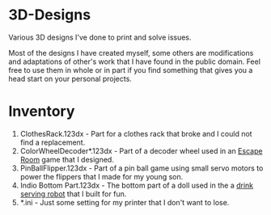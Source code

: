 # 3D-Designs
Various 3D designs I've done to print and solve issues. 


Most of the designs I have created myself, some others are modifications and adaptations of other's work that I have found in the public domain. Feel free to use them in whole or in part if you find something that gives you a head start on your personal projects.



# Inventory

1. ClothesRack.123dx - Part for a clothes rack that broke and I could not find a replacement.
2. ColorWheelDecoder*.123dx - Part of a decoder wheel used in an [Escape Room](https://en.wikipedia.org/wiki/Escape_room) game that I designed.
3. PinBallFlipper.123dx - Part of a pin ball game using small servo motors to power the flippers that I made for my young son.
4. Indio Bottom Part.123dx - The bottom part of a doll used in the a [drink serving robot](http://makezine.com/2013/11/24/a-chilean-drink-machine-with-a-sense-of-humor/) that I built for fun. 
5. *.ini - Just some setting for my printer that I don't want to lose. 

  

